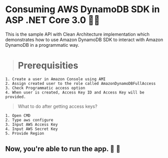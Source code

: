 # Consuming AWS DynamoDB SDK in ASP .NET Core 3.0 🧙‍♂️

This is the sample API with Clean Architecture implementation which demonstrates how to use Amazon DynamoDB SDK to interact with Amazon DynamoDB in a programmatic way.

> # Prerequisities

```
1. Create a user in Amazon Console using AMI
2. Assign created user to the role called AmazonDynamoDBFullAccess
3. Check Programmatic access option 
4. When user is created, Access Key ID and Access Key will be provided. 
```

> What to do after getting access keys?

```
1. Open CMD 
2. Type aws configure
3. Input AWS Access Key 
4. Input AWS Secret Key
5. Provide Region
```

## Now, you're able to run the app.  🥳 🥳

